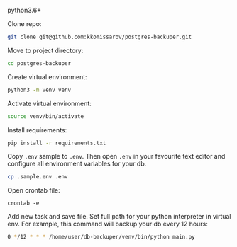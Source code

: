python3.6+

Clone repo:
```bash
git clone git@github.com:kkomissarov/postgres-backuper.git
```

Move to project directory:
```bash
cd postgres-backuper
```

Create virtual environment:
```bash
python3 -m venv venv
```

Activate virtual environment:
```bash
source venv/bin/activate
```

Install requirements:
```bash
pip install -r requirements.txt
```

Copy `.env` sample to `.env`. Then open `.env` in your favourite text editor 
and configure all environment variables for your db.

```bash
cp .sample.env .env
```


Open crontab file:
```
crontab -e
```

Add new task and save file. Set full path for your python interpreter in virtual env.
For example, this command will backup your db every 12 hours:
```bash
0 */12 * * * /home/user/db-backuper/venv/bin/python main.py
```

